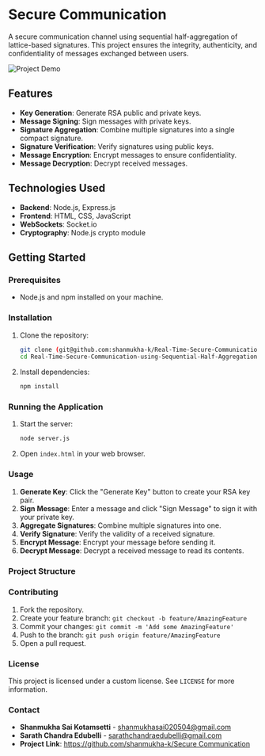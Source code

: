 # Secure Communication

A secure communication channel using sequential half-aggregation of lattice-based signatures. This project ensures the integrity, authenticity, and confidentiality of messages exchanged between users.


![Project Demo](https://github.com/shanmukha-k/Real-Time-Secure-Communication-using-Sequential-Half-Aggregation-of-Lattice-Based-Signatures/blob/main/nora-10-fps.gif)


## Features

- **Key Generation**: Generate RSA public and private keys.
- **Message Signing**: Sign messages with private keys.
- **Signature Aggregation**: Combine multiple signatures into a single compact signature.
- **Signature Verification**: Verify signatures using public keys.
- **Message Encryption**: Encrypt messages to ensure confidentiality.
- **Message Decryption**: Decrypt received messages.

## Technologies Used

- **Backend**: Node.js, Express.js
- **Frontend**: HTML, CSS, JavaScript
- **WebSockets**: Socket.io
- **Cryptography**: Node.js crypto module

## Getting Started

### Prerequisites

- Node.js and npm installed on your machine.

### Installation

1. Clone the repository:
    ```sh
    git clone (git@github.com:shanmukha-k/Real-Time-Secure-Communication-using-Sequential-Half-Aggregation-of-Lattice-Based-Signatures.git)
    cd Real-Time-Secure-Communication-using-Sequential-Half-Aggregation-of-Lattice-Based-Signatures
    ```

2. Install dependencies:
    ```sh
    npm install
    ```

### Running the Application

1. Start the server:
    ```sh
    node server.js
    ```

2. Open `index.html` in your web browser.

### Usage

1. **Generate Key**: Click the "Generate Key" button to create your RSA key pair.
2. **Sign Message**: Enter a message and click "Sign Message" to sign it with your private key.
3. **Aggregate Signatures**: Combine multiple signatures into one.
4. **Verify Signature**: Verify the validity of a received signature.
5. **Encrypt Message**: Encrypt your message before sending it.
6. **Decrypt Message**: Decrypt a received message to read its contents.

### Project Structure


### Contributing

1. Fork the repository.
2. Create your feature branch: `git checkout -b feature/AmazingFeature`
3. Commit your changes: `git commit -m 'Add some AmazingFeature'`
4. Push to the branch: `git push origin feature/AmazingFeature`
5. Open a pull request.

### License

This project is licensed under a custom license. See `LICENSE` for more information.


### Contact

- **Shanmukha Sai Kotamsetti** - [shanmukhasai020504@gmail.com](mailto:shanmukhasai020504@gmail.com)
- **Sarath Chandra Edubelli** - [sarathchandraedubelli@gmail.com](mailto:sarathchandraedubelli@gmail.com)
- **Project Link**: [https://github.com/shanmukha-k/Secure Communication](https://github.com/shanmukha-k/Real-Time-Secure-Communication-using-Sequential-Half-Aggregation-of-Lattice-Based-Signatures)




